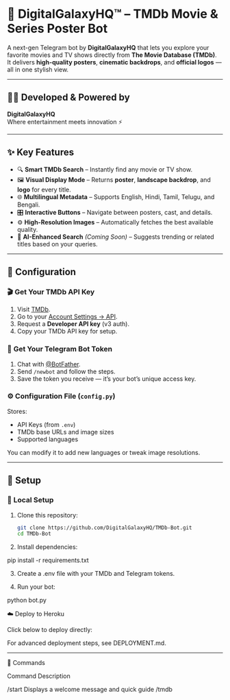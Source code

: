 # 🌌 **DigitalGalaxyHQ™ – TMDb Movie & Series Poster Bot**

A next-gen Telegram bot by **DigitalGalaxyHQ** that lets you explore your favorite movies and TV shows directly from **The Movie Database (TMDb)**.  
It delivers **high-quality posters**, **cinematic backdrops**, and **official logos** — all in one stylish view.

---

## 👨‍💻 **Developed & Powered by**
**DigitalGalaxyHQ**  
Where entertainment meets innovation ⚡  

---

## ✨ **Key Features**

- 🔍 **Smart TMDb Search** – Instantly find any movie or TV show.  
- 🖼 **Visual Display Mode** – Returns **poster**, **landscape backdrop**, and **logo** for every title.  
- 🌐 **Multilingual Metadata** – Supports English, Hindi, Tamil, Telugu, and Bengali.  
- 🎛 **Interactive Buttons** – Navigate between posters, cast, and details.  
- ⚙️ **High-Resolution Images** – Automatically fetches the best available quality.  
- 🧠 **AI-Enhanced Search** *(Coming Soon)* – Suggests trending or related titles based on your queries.

---

## 🔧 **Configuration**

### 🎬 **Get Your TMDb API Key**
1. Visit [TMDb](https://www.themoviedb.org/).  
2. Go to your [Account Settings → API](https://www.themoviedb.org/settings/api).  
3. Request a **Developer API key** (v3 auth).  
4. Copy your TMDb API key for setup.

### 🤖 **Get Your Telegram Bot Token**
1. Chat with [@BotFather](https://t.me/BotFather).  
2. Send `/newbot` and follow the steps.  
3. Save the token you receive — it’s your bot’s unique access key.

### ⚙️ **Configuration File (`config.py`)**
Stores:
- API Keys (from `.env`)
- TMDb base URLs and image sizes
- Supported languages  

You can modify it to add new languages or tweak image resolutions.

---

## 🚀 **Setup**

### 🧩 **Local Setup**
1. Clone this repository:  
   ```bash
   git clone https://github.com/DigitalGalaxyHQ/TMDb-Bot.git
   cd TMDb-Bot

2. Install dependencies:

pip install -r requirements.txt


3. Create a .env file with your TMDb and Telegram tokens.


4. Run your bot:

python bot.py



☁️ Deploy to Heroku

Click below to deploy directly:



For advanced deployment steps, see DEPLOYMENT.md.


---

💬 Commands

Command	Description

/start	Displays a welcome message and quick guide
/tmdb <title>	Search any movie or show and get Poster + Backdrop + Logo
/trndb <title>	Alternative TMDb search command



---

🪄 Coming Soon

🎥 Instant trailer preview buttons

🧩 Genre-based auto-recommendations

🔗 Telegram-to-TMDb profile linking



---

📜 License

Maintained under @DigitalGalaxyHQ